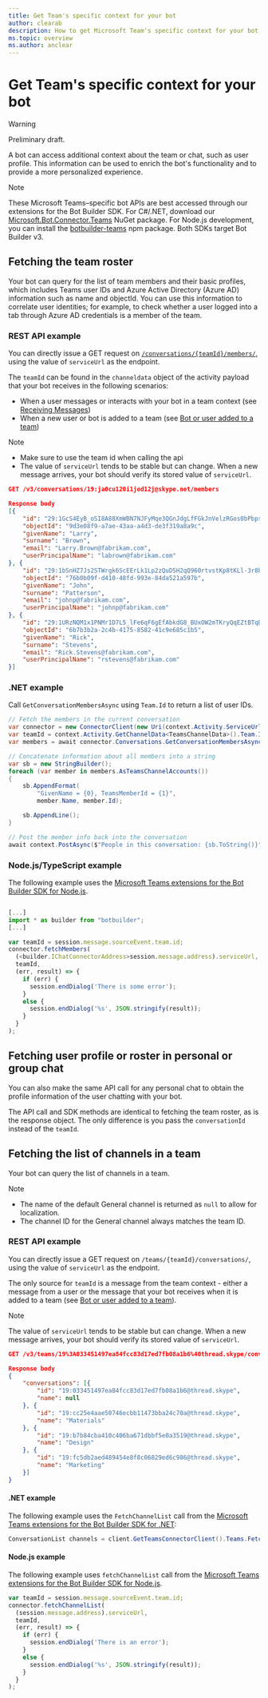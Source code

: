 ```yaml
---
title: Get Team's specific context for your bot
author: clearab
description: How to get Microsoft Team's specific context for your bot, including the conversation roster, details, and channel list.
ms.topic: overview
ms.author: anclear
---
```

# Get Team's specific context for your bot

> [!WARNING]
> Preliminary draft.

A bot can access additional context about the team or chat, such as user profile. This information can be used to enrich the bot's functionality and to provide a more personalized experience.

> [!NOTE]
> These Microsoft Teams&ndash;specific bot APIs are best accessed through our extensions for the Bot Builder SDK. For C#/.NET, download our [Microsoft.Bot.Connector.Teams](https://www.nuget.org/packages/Microsoft.Bot.Connector.Teams) NuGet package. For Node.js development, you can install the [botbuilder-teams](https://www.npmjs.com/package/botbuilder-teams) npm package. Both SDKs target Bot Builder v3.

## Fetching the team roster

Your bot can query for the list of team members and their basic profiles, which includes Teams user IDs and Azure Active Directory (Azure AD) information such as name and objectId. You can use this information to correlate user identities; for example, to check whether a user logged into a tab through Azure AD credentials is a member of the team.

### REST API example

You can directly issue a GET request on [`/conversations/{teamId}/members/`](https://docs.microsoft.com/bot-framework/rest-api/bot-framework-rest-connector-api-reference#get-conversation-members), using the value of `serviceUrl` as the endpoint.

The `teamId` can be found in the `channeldata` object of the activity payload that your bot receives in the following scenarios:
* When a user messages or interacts with your bot in a team context (see [Receiving Messages](../../../_old/concepts/bots/bot-conversations/bots-conversations.md#receiving-messages))
* When a new user or bot is added to a team (see [Bot or user added to a team](../../../_old/concepts/bots/bots-notifications.md#bot-or-user-added-to-a-team))

> [!NOTE]
>* Make sure to use the team id when calling the api
>* The value of `serviceUrl` tends to be stable but can change. When a new message arrives, your bot should verify its stored value of `serviceUrl`.

```json
GET /v3/conversations/19:ja0cu120i1jod12j@skype.net/members

Response body
[{
    "id": "29:1GcS4EyB_oSI8A88XmWBN7NJFyMqe3QGnJdgLfFGkJnVelzRGos0bPbpsfJjcbAD22bmKc4GMbrY2g4JDrrA8vM06X1-cHHle4zOE6U4ttcc",
    "objectId": "9d3e08f9-a7ae-43aa-a4d3-de3f319a8a9c",
    "givenName": "Larry",
    "surname": "Brown",
    "email": "Larry.Brown@fabrikam.com",
    "userPrincipalName": "labrown@fabrikam.com"
}, {
    "id": "29:1bSnHZ7Js2STWrgk6ScEErLk1Lp2zQuD5H2qQ960rtvstKp8tKLl-3r8b6DoW0QxZimuTxk_kupZ1DBMpvIQQUAZL-PNj0EORDvRZXy8kvWk",
    "objectId": "76b0b09f-d410-48fd-993e-84da521a597b",
    "givenName": "John",
    "surname": "Patterson",
    "email": "johnp@fabrikam.com",
    "userPrincipalName": "johnp@fabrikam.com"
}, {
    "id": "29:1URzNQM1x1PNMr1D7L5_lFe6qF6gEfAbkdG8_BUxOW2mTKryQqEZtBTqDt10-MghkzjYDuUj4KG6nvg5lFAyjOLiGJ4jzhb99WrnI7XKriCs",
    "objectId": "6b7b3b2a-2c4b-4175-8582-41c9e685c1b5",
    "givenName": "Rick",
    "surname": "Stevens",
    "email": "Rick.Stevens@fabrikam.com",
    "userPrincipalName": "rstevens@fabrikam.com"
}]
```

### .NET example

Call `GetConversationMembersAsync` using `Team.Id` to return a list of user IDs.

```csharp
// Fetch the members in the current conversation
var connector = new ConnectorClient(new Uri(context.Activity.ServiceUrl));
var teamId = context.Activity.GetChannelData<TeamsChannelData>().Team.Id;
var members = await connector.Conversations.GetConversationMembersAsync(teamId);

// Concatenate information about all members into a string
var sb = new StringBuilder();
foreach (var member in members.AsTeamsChannelAccounts())
{
    sb.AppendFormat(
        "GivenName = {0}, TeamsMemberId = {1}",
        member.Name, member.Id);

    sb.AppendLine();
}

// Post the member info back into the conversation
await context.PostAsync($"People in this conversation: {sb.ToString()}");
```

### Node.js/TypeScript example

The following example uses the [Microsoft Teams extensions for the Bot Builder SDK for Node.js](https://www.npmjs.com/package/botbuilder-teams).

```typescript

[...]
import * as builder from "botbuilder";
[...]

var teamId = session.message.sourceEvent.team.id;
connector.fetchMembers(
  (<builder.IChatConnectorAddress>session.message.address).serviceUrl,
  teamId,
  (err, result) => {
    if (err) {
      session.endDialog('There is some error');
    }
    else {
      session.endDialog('%s', JSON.stringify(result));
    }
  }
);
```

## Fetching user profile or roster in personal or group chat

You can also make the same API call for any personal chat to obtain the profile information of the user chatting with your bot.

The API call and SDK methods are identical to fetching the team roster, as is the response object. The only difference is you pass the `conversationId` instead of the `teamId`.

## Fetching the list of channels in a team

Your bot can query the list of channels in a team.

> [!NOTE]
>
>* The name of the default General channel is returned as `null` to allow for localization.
>* The channel ID for the General channel always matches the team ID.

### REST API example

You can directly issue a GET request on `/teams/{teamId}/conversations/`, using the value of `serviceUrl` as the endpoint.

The only source for `teamId` is a message from the team context - either a message from a user or the message that your bot receives when it is added to a team (see [Bot or user added to a team](../../../_old/concepts/bots/bots-notifications.md#team-member-or-bot-addition)).

> [!NOTE]
> The value of `serviceUrl` tends to be stable but can change. When a new message arrives, your bot should verify its stored value of `serviceUrl`.

```json
GET /v3/teams/19%3A033451497ea84fcc83d17ed7fb08a1b6%40thread.skype/conversations

Response body
{
    "conversations": [{
        "id": "19:033451497ea84fcc83d17ed7fb08a1b6@thread.skype",
        "name": null
    }, {
        "id": "19:cc25e4aae50746ecbb11473bba24c70a@thread.skype",
        "name": "Materials"
    }, {
        "id": "19:b7b84cba410c406ba671dbbf5e0a3519@thread.skype",
        "name": "Design"
    }, {
        "id": "19:fc5db2aed489454e8f8c06829ed6c986@thread.skype",
        "name": "Marketing"
    }]
}
```

#### .NET example

The following example uses the `FetchChannelList` call from the [Microsoft Teams extensions for the Bot Builder SDK for .NET](https://www.nuget.org/packages/Microsoft.Bot.Connector.Teams):

```csharp
ConversationList channels = client.GetTeamsConnectorClient().Teams.FetchChannelList(activity.GetChannelData<TeamsChannelData>().Team.Id);
```

#### Node.js example

The following example uses `fetchChannelList` call from the [Microsoft Teams extensions for the Bot Builder SDK for Node.js](https://www.npmjs.com/package/botbuilder-teams).

```javascript
var teamId = session.message.sourceEvent.team.id;
connector.fetchChannelList(
  (session.message.address).serviceUrl,
  teamId,
  (err, result) => {
    if (err) {
      session.endDialog('There is an error');
    }
    else {
      session.endDialog('%s', JSON.stringify(result));
    }
  }
);
```


<!-- Writing ref 
 * **Purpose** Explain how to use the helper methods to get addtional Team's metadata for your bot. Includes:
   * Get the team/conversation roster
   * Get the team/conversation details
   * Get the list of channels in a team
 * **Existing teams doc reference**
   * [https://docs.microsoft.com/en-us/microsoftteams/platform/concepts/bots/bots-context](https://docs.microsoft.com/en-us/microsoftteams/platform/concepts/bots/bots-context)
 * **Existing Bot framework doc reference**
   * none
 * **Code Snippets** 
   * [https://github.com/microsoft/botbuilder-dotnet/tree/master/tests/Teams/Roster](https://github.com/microsoft/botbuilder-dotnet/tree/master/tests/Teams/Roster)
   -->